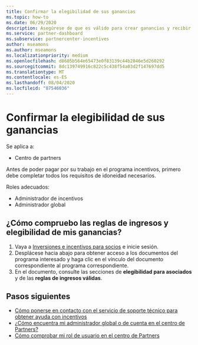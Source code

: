 ```yaml
---
title: Confirmar la elegibilidad de sus ganancias
ms.topic: how-to
ms.date: 06/29/2020
description: Asegúrese de que es válido para crear ganancias y recibir el pago por el programa de incentivos.
ms.service: partner-dashboard
ms.subservice: partnercenter-incentives
author: mseamons
ms.author: mseamons
ms.localizationpriority: medium
ms.openlocfilehash: d8605b564e65473e0f83139c44b2846e5d260292
ms.sourcegitcommit: 8dc139749916c822c5c438f54a03d2f147697dd5
ms.translationtype: MT
ms.contentlocale: es-ES
ms.lasthandoff: 08/04/2020
ms.locfileid: "87546036"
---
```

# <a name="confirm-your-earnings-eligibility"></a>Confirmar la elegibilidad de sus ganancias

Se aplica a:

- Centro de partners

Antes de poder pagar por su trabajo en el programa incentivos, primero debe completar todos los requisitos de idoneidad necesarios.

Roles adecuados:

- Administrador de incentivos
- Administrador global

## <a name="how-do-i-check-my-earning-eligibility-and-revenue-rules"></a>¿Cómo compruebo las reglas de ingresos y elegibilidad de mis ganancias?

1. Vaya a [Inversiones e incentivos para socios](https://partner.microsoft.com/membership/partner-incentives) e inicie sesión.
2. Desplácese hacia abajo para obtener acceso a los documentos del programa interesado y haga clic en el vínculo del documento correspondiente al programa correspondiente.
3. En el documento, consulte las secciones de **elegibilidad para asociados** y de las **reglas de ingresos válidas**.

## <a name="next-steps"></a>Pasos siguientes

- [Cómo ponerse en contacto con el servicio de soporte técnico para obtener ayuda con incentivos](https://support.microsoft.com/help/4014850)
- [¿Cómo encuentra mi administrador global o de cuenta en el centro de Partners?](https://support.microsoft.com/help/4534519)
- [Cómo comprobar mi rol de usuario en el centro de Partners](https://support.microsoft.com/help/4534700)
